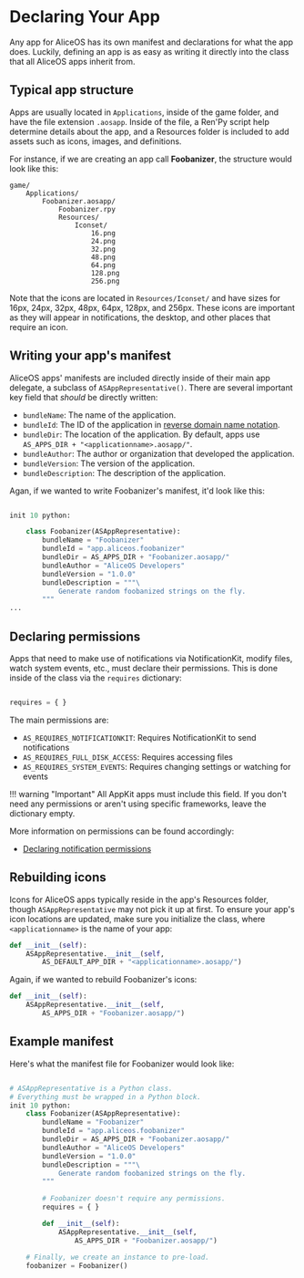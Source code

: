 #  Declaring Your App

Any app for AliceOS has its own manifest and declarations for what the app does. Luckily, defining an app is as easy as writing it directly into the class that all AliceOS apps inherit from.

## Typical app structure

Apps are usually located in `Applications`, inside of the game folder, and have the file extension `.aosapp`. Inside of the file, a Ren'Py script help determine details about the app, and a Resources folder is included to add assets such as icons, images, and definitions.

For instance, if we are creating an app call **Foobanizer**, the structure would look like this:

```
game/
    Applications/
        Foobanizer.aosapp/
            Foobanizer.rpy
            Resources/
                Iconset/
                    16.png
                    24.png
                    32.png
                    48.png
                    64.png
                    128.png
                    256.png
```

Note that the icons are located in `Resources/Iconset/` and have sizes for 16px, 24px, 32px, 48px, 64px, 128px, and 256px. These icons are important as they will appear in notifications, the desktop, and other places that require an icon.

## Writing your app's manifest

AliceOS apps' manifests are included directly inside of their main app delegate, a subclass of `ASAppRepresentative()`. There are several important key field that _should_ be directly written:

- `bundleName`: The name of the application.
- `bundleId`: The ID of the application in [reverse domain name notation](https://en.wikipedia.org/wiki/Reverse_domain_name_notation).
- `bundleDir`: The location of the application. By default, apps use `AS_APPS_DIR + "<applicationname>.aosapp/"`.
- `bundleAuthor`: The author or organization that developed the application.
- `bundleVersion`: The version of the application.
- `bundleDescription`: The description of the application.

Agan, if we wanted to write Foobanizer's manifest, it'd look like this:

```python

init 10 python:

    class Foobanizer(ASAppRepresentative):
        bundleName = "Foobanizer"
        bundleId = "app.aliceos.foobanizer"
        bundleDir = AS_APPS_DIR + "Foobanizer.aosapp/"
        bundleAuthor = "AliceOS Developers"
        bundleVersion = "1.0.0"
        bundleDescription = """\
            Generate random foobanized strings on the fly.
        """
...
```

## Declaring permissions

Apps that need to make use of notifications via NotificationKit, modify files, watch system events, etc., must declare their permissions. This is done inside of the class via the `requires` dictionary:

```python

requires = { }
```

The main permissions are:

- `AS_REQUIRES_NOTIFICATIONKIT`: Requires NotificationKit to send notifications
- `AS_REQUIRES_FULL_DISK_ACCESS`: Requires accessing files
- `AS_REQUIRES_SYSTEM_EVENTS`: Requires changing settings or watching for events

!!! warning "Important"
    All AppKit apps must include this field. If you don't need any permissions or aren't using specific frameworks, leave the dictionary empty.

More information on permissions can be found accordingly:

- [Declaring notification permissions](../02-sending-notifications/#declaring-notification-permission)

## Rebuilding icons

Icons for AliceOS apps typically reside in the app's Resources folder, though `ASAppRepresentative` may not pick it up at first. To ensure your app's icon locations are updated, make sure you initialize the class, where `<applicationname>` is the name of your app:

```python
def __init__(self):
    ASAppRepresentative.__init__(self,
        AS_DEFAULT_APP_DIR + "<applicationname>.aosapp/")
```

Again, if we wanted to rebuild Foobanizer's icons:

```python
def __init__(self):
    ASAppRepresentative.__init__(self,
        AS_APPS_DIR + "Foobanizer.aosapp/")
```

## Example manifest

Here's what the manifest file for Foobanizer would look like:

```python

# ASAppRepresentative is a Python class.
# Everything must be wrapped in a Python block.
init 10 python:
    class Foobanizer(ASAppRepresentative):
        bundleName = "Foobanizer"
        bundleId = "app.aliceos.foobanizer"
        bundleDir = AS_APPS_DIR + "Foobanizer.aosapp/"
        bundleAuthor = "AliceOS Developers"
        bundleVersion = "1.0.0"
        bundleDescription = """\
            Generate random foobanized strings on the fly.
        """
        
        # Foobanizer doesn't require any permissions.
        requires = { }

        def __init__(self):
            ASAppRepresentative.__init__(self, 
                AS_APPS_DIR + "Foobanizer.aosapp/")
                
    # Finally, we create an instance to pre-load.
    foobanizer = Foobanizer()

```
